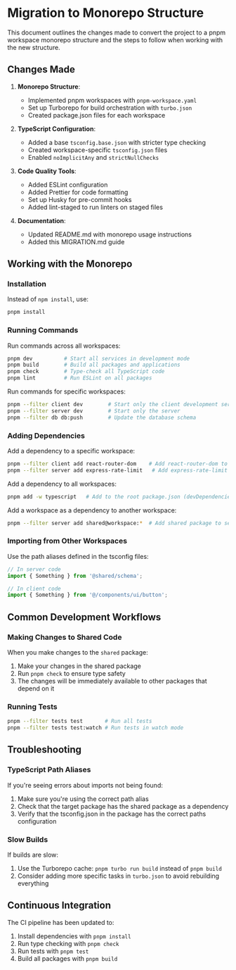 # Migration to Monorepo Structure

This document outlines the changes made to convert the project to a pnpm workspace monorepo structure and the steps to follow when working with the new structure.

## Changes Made

1. **Monorepo Structure**:
   - Implemented pnpm workspaces with `pnpm-workspace.yaml`
   - Set up Turborepo for build orchestration with `turbo.json`
   - Created package.json files for each workspace

2. **TypeScript Configuration**:
   - Added a base `tsconfig.base.json` with stricter type checking
   - Created workspace-specific `tsconfig.json` files
   - Enabled `noImplicitAny` and `strictNullChecks`

3. **Code Quality Tools**:
   - Added ESLint configuration
   - Added Prettier for code formatting
   - Set up Husky for pre-commit hooks
   - Added lint-staged to run linters on staged files

4. **Documentation**:
   - Updated README.md with monorepo usage instructions
   - Added this MIGRATION.md guide

## Working with the Monorepo

### Installation

Instead of `npm install`, use:

```bash
pnpm install
```

### Running Commands

Run commands across all workspaces:

```bash
pnpm dev          # Start all services in development mode
pnpm build        # Build all packages and applications
pnpm check        # Type-check all TypeScript code
pnpm lint         # Run ESLint on all packages
```

Run commands for specific workspaces:

```bash
pnpm --filter client dev        # Start only the client development server
pnpm --filter server dev        # Start only the server
pnpm --filter db db:push        # Update the database schema
```

### Adding Dependencies

Add a dependency to a specific workspace:

```bash
pnpm --filter client add react-router-dom    # Add react-router-dom to client
pnpm --filter server add express-rate-limit   # Add express-rate-limit to server
```

Add a dependency to all workspaces:

```bash
pnpm add -w typescript   # Add to the root package.json (devDependencies)
```

Add a workspace as a dependency to another workspace:

```bash
pnpm --filter server add shared@workspace:*  # Add shared package to server
```

### Importing from Other Workspaces

Use the path aliases defined in the tsconfig files:

```typescript
// In server code
import { Something } from '@shared/schema';

// In client code
import { Something } from '@/components/ui/button';
```

## Common Development Workflows

### Making Changes to Shared Code

When you make changes to the `shared` package:

1. Make your changes in the shared package
2. Run `pnpm check` to ensure type safety
3. The changes will be immediately available to other packages that depend on it

### Running Tests

```bash
pnpm --filter tests test       # Run all tests
pnpm --filter tests test:watch # Run tests in watch mode
```

## Troubleshooting

### TypeScript Path Aliases

If you're seeing errors about imports not being found:

1. Make sure you're using the correct path alias
2. Check that the target package has the shared package as a dependency
3. Verify that the tsconfig.json in the package has the correct paths configuration

### Slow Builds

If builds are slow:

1. Use the Turborepo cache: `pnpm turbo run build` instead of `pnpm build`
2. Consider adding more specific tasks in `turbo.json` to avoid rebuilding everything

## Continuous Integration

The CI pipeline has been updated to:

1. Install dependencies with `pnpm install`
2. Run type checking with `pnpm check`
3. Run tests with `pnpm test`
4. Build all packages with `pnpm build`
